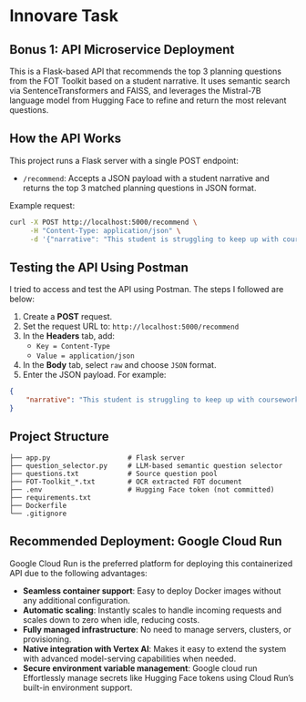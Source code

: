 # Innovare Task

## Bonus 1: API Microservice Deployment

This is a Flask-based API that recommends the top 3 planning questions from the FOT Toolkit based on a student narrative. It uses semantic search via SentenceTransformers and FAISS, and leverages the Mistral-7B language model from Hugging Face to refine and return the most relevant questions.

## How the API Works

This project runs a Flask server with a single POST endpoint:

- `/recommend`: Accepts a JSON payload with a student narrative and returns the top 3 matched planning questions in JSON format.

Example request:

```bash
curl -X POST http://localhost:5000/recommend \
     -H "Content-Type: application/json" \
     -d '{"narrative": "This student is struggling to keep up with coursework, having failed one core class and earning only 2.5 credits out of 4 expected. Attendance is a concern at 88%, and they had one behavioral incident. The student needs academic and attendance support to get back on track."}'
```

## Testing the API Using Postman

I tried to access and test the API using Postman. The steps I followed are below:

1. Create a **POST** request.
2. Set the request URL to: `http://localhost:5000/recommend`
3. In the **Headers** tab, add:
   - `Key = Content-Type`
   - `Value = application/json`
4. In the **Body** tab, select `raw` and choose `JSON` format.
5. Enter the JSON payload. For example:

```json
{
    "narrative": "This student is struggling to keep up with coursework, having failed one core class and earning only 2.5 credits out of 4 expected. Attendance is a concern at 88%, and they had one behavioral incident. The student needs academic and attendance support to get back on track."
}
```


## Project Structure

```
├── app.py                   # Flask server
├── question_selector.py     # LLM-based semantic question selector
├── questions.txt            # Source question pool
├── FOT-Toolkit_*.txt        # OCR extracted FOT document
├── .env                     # Hugging Face token (not committed)
├── requirements.txt
├── Dockerfile
└── .gitignore
```

## Recommended Deployment: Google Cloud Run

Google Cloud Run is the preferred platform for deploying this containerized API due to the following advantages:

- **Seamless container support**: Easy to deploy Docker images without any additional configuration.
- **Automatic scaling**: Instantly scales to handle incoming requests and scales down to zero when idle, reducing costs.
- **Fully managed infrastructure**: No need to manage servers, clusters, or provisioning.
- **Native integration with Vertex AI**: Makes it easy to extend the system with advanced model-serving capabilities when needed.
- **Secure environment variable management**: Google cloud run Effortlessly manage secrets like Hugging Face tokens using Cloud Run’s built-in environment support.

















